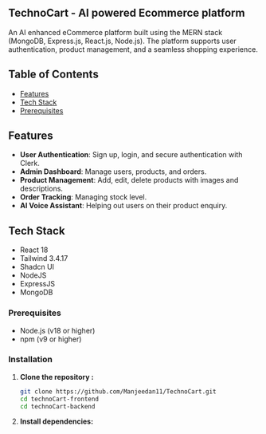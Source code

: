 ## TechnoCart - AI powered Ecommerce platform 

An AI enhanced eCommerce platform built using the MERN stack (MongoDB, Express.js, React.js, Node.js). The platform supports user authentication, product management, and a seamless shopping experience.

## Table of Contents
- [Features](#features)
- [Tech Stack](#tech-stack)
- [Prerequisites](#prerequesties)

## Features
- **User Authentication**: Sign up, login, and secure authentication with Clerk.
- **Admin Dashboard**: Manage users, products, and orders.
- **Product Management**: Add, edit, delete products with images and descriptions.
- **Order Tracking**: Managing stock level.
- **AI Voice Assistant**: Helping out users on their product enquiry.

## Tech Stack
- React 18
- Tailwind 3.4.17
- Shadcn UI 
- NodeJS
- ExpressJS
- MongoDB  

### Prerequisites
- Node.js (v18 or higher)  
- npm (v9 or higher)

### Installation
1. **Clone the repository :**
   ```sh
   git clone https://github.com/Manjeedan11/TechnoCart.git
   cd technoCart-frontend
   cd technoCart-backend
   ```

2. **Install dependencies:**
   
